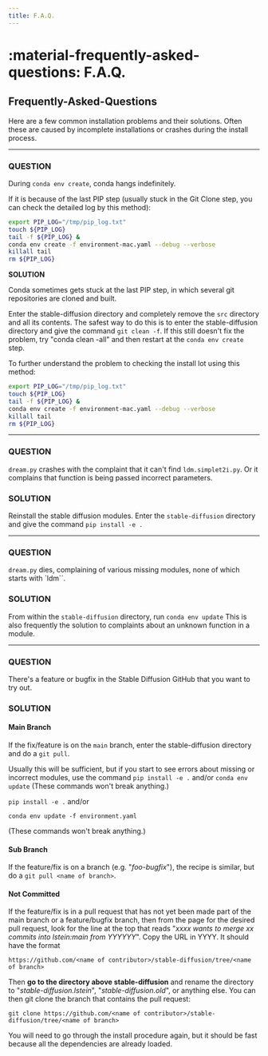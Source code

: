 ```yaml
---
title: F.A.Q.
---
```


# :material-frequently-asked-questions: F.A.Q.

## **Frequently-Asked-Questions**

Here are a few common installation problems and their solutions. Often these are caused by
incomplete installations or crashes during the install process.

---

### **QUESTION**

During `conda env create`, conda hangs indefinitely.

If it is because of the last PIP step (usually stuck in the Git Clone step, you can check the detailed log by this method):
```bash
export PIP_LOG="/tmp/pip_log.txt"
touch ${PIP_LOG}
tail -f ${PIP_LOG} & 
conda env create -f environment-mac.yaml --debug --verbose
killall tail
rm ${PIP_LOG}
```

**SOLUTION**

Conda sometimes gets stuck  at the last PIP step, in which several git repositories are
cloned and built.

Enter the stable-diffusion directory and completely remove the `src`
directory and all its contents.  The safest way to do this is to enter
the stable-diffusion directory and give the command `git clean -f`. If
this still doesn't fix the problem, try "conda clean -all" and then
restart at the `conda env create` step.

To further understand the problem to checking the install lot using this method:

```bash
export PIP_LOG="/tmp/pip_log.txt"
touch ${PIP_LOG}
tail -f ${PIP_LOG} & 
conda env create -f environment-mac.yaml --debug --verbose
killall tail
rm ${PIP_LOG}
```

---

### **QUESTION**

`dream.py` crashes with the complaint that it can't find `ldm.simplet2i.py`. Or it complains that
function is being passed incorrect parameters.

### **SOLUTION**

Reinstall the stable diffusion modules. Enter the `stable-diffusion` directory and give the command
`pip install -e .`

---

### **QUESTION**

`dream.py` dies, complaining of various missing modules, none of which starts with `ldm``.

### **SOLUTION**

From within the `stable-diffusion` directory, run `conda env update` This is also frequently the solution to
complaints about an unknown function in a module.

---

### **QUESTION**

There's a feature or bugfix in the Stable Diffusion GitHub that you want to try out.

### **SOLUTION**

#### **Main Branch**

If the fix/feature is on the `main` branch, enter the stable-diffusion directory and do a
`git pull`.

Usually this will be sufficient, but if you start to see errors about missing or incorrect modules, use the command `pip install -e .` and/or `conda env update` (These commands won't break anything.)

`pip install -e .` and/or

`conda env update -f environment.yaml`

(These commands won't break anything.)

#### **Sub Branch**

If the feature/fix is on a branch (e.g. "_foo-bugfix_"), the recipe is similar, but do a
`git pull <name of branch>`.

#### **Not Committed**

If the feature/fix is in a pull request that has not yet been made part of the main branch or a
feature/bugfix branch, then from the page for the desired pull request, look for the line at the top
that reads "_xxxx wants to merge xx commits into lstein:main from YYYYYY_". Copy the URL in YYYY. It
should have the format

`https://github.com/<name of contributor>/stable-diffusion/tree/<name of branch>`

Then **go to the directory above stable-diffusion** and rename the directory to
"_stable-diffusion.lstein_", "_stable-diffusion.old_", or anything else. You can then git clone the
branch that contains the pull request:

`git clone https://github.com/<name of contributor>/stable-diffusion/tree/<name of branch>`

You will need to go through the install procedure again, but it should be fast because all the
dependencies are already loaded.
